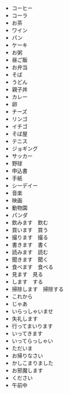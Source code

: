 * コーヒー
* コーラ
* お茶
* ワイン
* パン
* ケーキ
* お粥
* 昼ご飯
* お弁当
* そば
* うどん
* 親子丼
* カレー
* 卵
* チーズ
* リンゴ
* イチゴ
* そば屋
* テニス
* ジョギング
* サッカー
* 野球
* 申込書
* 手紙
* シーデイー
* 音楽
* 映画
* 動物園
* パンダ
* 飲みます　飲む
* 買います　買う
* 撮ります　撮る
* 書きます　書く
* 読みます　読む
* 聞きます　聞く
* 食べます　食べる
* 見ます　見る
* します　する
* 掃除します　掃除する
* これから
* じゃあ
* いらっしゃいませ
* 失礼します
* 行ってまいります
* いってきます
* いってらっしゃい
* ただいま
* お帰りなさい
* かしこまりました
* お邪魔します
* ください
* 午前中
